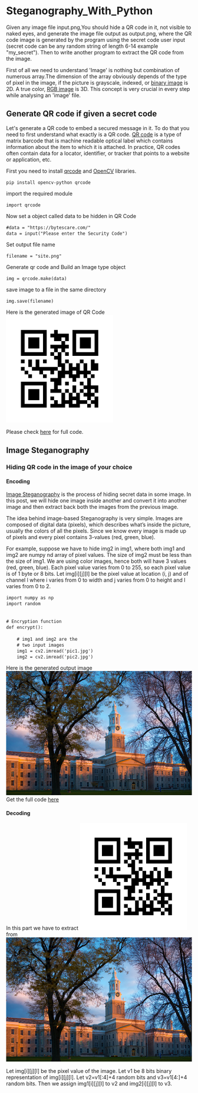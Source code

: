 # Steganography_With_Python
Given any image file input.png,You should hide a QR code in it, not visible to naked eyes, and generate the image file output as output.png, where the QR code image is generated by the program using the secret code user input (secret code can be any random string of length 6-14 example "my_secret"). Then to write another program to extract the QR code from the image.

First of all we need to understand 'Image' is nothing but combination of numerous array.The dimension of the array obviously depends of the type of pixel in the image, if the picture is grayscale, indexed, or [binary image](https://www.researchgate.net/figure/A-digital-image-is-a-2D-array-of-pixels-Each-pixel-is-characterised-by-its-x-y_fig1_221918148) is 2D. A true color, [RGB image](https://en.wikipedia.org/wiki/Color_image) is 3D. This concept is very crucial in every step while analysing an 'image' file.

## Generate QR code if given a secret code

Let's generate a QR code to embed a secured message in it. To do that you need to first understand what exactly is a QR code. [QR code](https://en.wikipedia.org/wiki/QR_code) is a type of matrix barcode that is machine readable optical label which contains information about the item to which it is attached. In practice, QR codes often contain data for a locator, identifier, or tracker that points to a website or application, etc.

First you need to install [qrcode](https://pypi.org/project/qrcode/) and [OpenCV](https://pypi.org/project/opencv-python/) libraries.

```
pip install opencv-python qrcode
```
import the required module
```
import qrcode
```
Now set a object called data to be hidden in QR Code 
```
#data = "https://bytescare.com/"
data = input("Please enter the Security Code")
```
Set output file name 
```
filename = "site.png"
```
Generate qr code  and Build an Image type object
```
img = qrcode.make(data)
```
save image to a file in the same directory 
```
img.save(filename)
```

Here is the generated image of QR Code ![sample](https://github.com/aks861999/Steganography_With_PyPy_Akash/blob/master/site%20(1).png)

Please check [here](https://github.com/aks861999/Steganography_With_PyPy_Akash/blob/master/Generate_QR_Code.py) for full code.

## Image Steganography
### Hiding QR code in the image of your choice
#### Encoding

[Image Steganography](https://www.geeksforgeeks.org/image-steganography-in-cryptography/) is the process of hiding secret data in some image. In this post, we will hide one image inside another and convert it into another image and then extract back both the images from the previous image.

The idea behind image-based Steganography is very simple. Images are composed of digital data (pixels), which describes what’s inside the picture, usually the colors of all the pixels. Since we know every image is made up of pixels and every pixel contains 3-values (red, green, blue).

For example, suppose we have to hide img2 in img1, where both img1 and img2 are numpy nd array of pixel values. The size of img2 must be less than the size of img1. We are using color images, hence both will have 3 values (red, green, blue). Each pixel value varies from 0 to 255, so each pixel value is of 1 byte or 8 bits. Let img[i][j][l] be the pixel value at location (i, j) and of channel l where i varies from 0 to width and j varies from 0 to height and l varies from 0 to 2.

```import cv2 
import numpy as np 
import random 
  
  
# Encryption function 
def encrypt(): 
      
    # img1 and img2 are the 
    # two input images 
    img1 = cv2.imread('pic1.jpg') 
    img2 = cv2.imread('pic2.jpg') 

```
Here is the generated output image ![sample](https://github.com/aks861999/Steganography_With_PyPy_Akash/blob/master/output.png)
Get the full code [here](https://github.com/aks861999/Steganography_With_PyPy_Akash/blob/master/hide%202_in_1.py)

#### Decoding
In this part we have to extract ![sample](https://github.com/aks861999/Steganography_With_PyPy_Akash/blob/master/site%20(1).png)
from ![sample](https://github.com/aks861999/Steganography_With_PyPy_Akash/blob/master/output.png)



Let img[i][j][l] be the pixel value of the image. Let v1 be 8 bits binary representation of img[i][j][l]. Let v2=v1[:4]+4 random bits and v3=v1[4:]+4 random bits. Then we assign img1[i][j][l] to v2 and img2[i][j][l] to v3.
